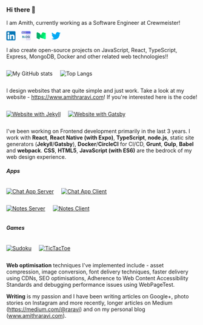 ### Hi there 👋

<!--
**raravi/raravi** is a ✨ _special_ ✨ repository because its `README.md` (this file) appears on your GitHub profile.

Here are some ideas to get you started:
- 🔭 I’m currently working on ...
- 🌱 I’m currently learning ...
- 👯 I’m looking to collaborate on ...
- 🤔 I’m looking for help with ...
- 💬 Ask me about ...
- 📫 How to reach me: ...
- ⚡ Fun fact: ...
-->

I am Amith, currently working as a Software Engineer at Crewmeister!

<a href="https://www.linkedin.com/in/amith-raravi-82b525139/"><img src="linkedin.png" width="24px" /></a>&nbsp;&nbsp;&nbsp;&nbsp;<a href="https://www.amithraravi.com"><img src="blog.png" width="24px" /></a>&nbsp;&nbsp;&nbsp;&nbsp;<a href="https://medium.com/@raravi"><img src="medium.png" width="24px" /></a>&nbsp;&nbsp;&nbsp;&nbsp;<a href="https://medium.com/@raravi"><img src="twitter.png" width="24px" /></a>

I also create open-source projects on JavaScript, React, TypeScript, Express, MongoDB, Docker and other related web technologies!!

<div style="display: flex"><div>

![My GitHub stats](https://github-readme-stats.vercel.app/api?username=raravi&show_icons=true&theme=tokyonight&hide=contribs)

</div><div style="padding-left: 20px">

![Top Langs](https://github-readme-stats.vercel.app/api/top-langs/?username=raravi&theme=tokyonight&layout=compact)

</div></div>

I design websites that are quite simple and just work. Take a look at my website - https://www.amithraravi.com! If you're interested here is the code!

<div style="display: flex"><div>

[![Website with Jekyll](https://github-readme-stats.vercel.app/api/pin/?username=raravi&repo=amithraravi2.com&theme=tokyonight)](https://github.com/raravi/amithraravi2.com)

</div><div style="padding-left: 20px">

[![Website with Gatsby](https://github-readme-stats.vercel.app/api/pin/?username=raravi&repo=amithraravi-3&theme=tokyonight)](https://github.com/raravi/amithraravi-3)

</div></div>

I've been working on Frontend development primarily in the last 3 years. I work with **React**, **React Native (with Expo)**, **TypeScript**, **node.js**, static site generators (**Jekyll**/**Gatsby**), **Docker**/**CircleCI** for CI/CD, **Grunt**, **Gulp**, **Babel** and **webpack**. **CSS**, **HTML5**, **JavaScript (with ES6)** are the bedrock of my web design experience.
##### Apps

<div style="display: flex"><div>

[![Chat App Server](https://github-readme-stats.vercel.app/api/pin/?username=raravi&repo=chat-app-server&theme=tokyonight)](https://github.com/raravi/chat-app-server)

</div><div style="padding-left: 20px">

[![Chat App Client](https://github-readme-stats.vercel.app/api/pin/?username=raravi&repo=chat-app-client&theme=tokyonight)](https://github.com/raravi/chat-app-client)

</div></div>

<div style="display: flex"><div>

[![Notes Server](https://github-readme-stats.vercel.app/api/pin/?username=raravi&repo=notes-server&theme=tokyonight)](https://github.com/raravi/notes-server)

</div><div style="padding-left: 20px">

[![Notes Client](https://github-readme-stats.vercel.app/api/pin/?username=raravi&repo=notes-client&theme=tokyonight)](https://github.com/raravi/notes-client)

</div></div>

##### Games

<div style="display: flex"><div>

[![Sudoku](https://github-readme-stats.vercel.app/api/pin/?username=raravi&repo=sudoku&theme=tokyonight)](https://github.com/raravi/sudoku)

</div><div style="padding-left: 20px">

[![TicTacToe](https://github-readme-stats.vercel.app/api/pin/?username=raravi&repo=tictactoe&theme=tokyonight)](https://github.com/raravi/tictactoe)

</div></div>

**Web optimisation** techniques I've implemented include - asset compression, image conversion, font delivery techniques, faster delivery using CDNs, SEO optimisations, Adherence to Web Content Accessibility Standards and debugging performance issues using WebPageTest.

**Writing** is my passion and I have been writing articles on Google+, photo stories on Instagram and more recently, longer articles on Medium (https://medium.com/@raravi) and on my personal blog (www.amithraravi.com).

